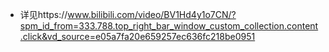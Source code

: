 - 详见https://www.bilibili.com/video/BV1Hd4y1o7CN/?spm_id_from=333.788.top_right_bar_window_custom_collection.content.click&vd_source=e05a7fa20e659257ec636fc218be0951